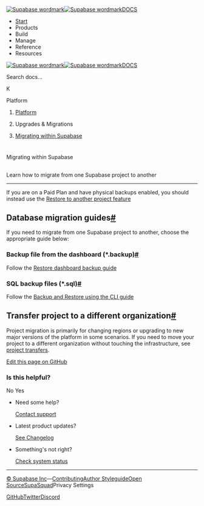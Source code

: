 [![Supabase wordmark](https://supabase.com/docs/_next/image?url=%2Fdocs%2Fsupabase-dark.svg&w=256&q=75&dpl=dpl_5BYG5BkQhU19GEfZfhcgAbeGcRQo)![Supabase wordmark](https://supabase.com/docs/_next/image?url=%2Fdocs%2Fsupabase-light.svg&w=256&q=75&dpl=dpl_5BYG5BkQhU19GEfZfhcgAbeGcRQo)DOCS](https://supabase.com/docs)

-   [Start](https://supabase.com/docs/guides/getting-started)
-   Products
-   Build
-   Manage
-   Reference
-   Resources

[![Supabase wordmark](https://supabase.com/docs/_next/image?url=%2Fdocs%2Fsupabase-dark.svg&w=256&q=75&dpl=dpl_5BYG5BkQhU19GEfZfhcgAbeGcRQo)![Supabase wordmark](https://supabase.com/docs/_next/image?url=%2Fdocs%2Fsupabase-light.svg&w=256&q=75&dpl=dpl_5BYG5BkQhU19GEfZfhcgAbeGcRQo)DOCS](https://supabase.com/docs)

Search docs...

K

Platform

1.  [Platform](https://supabase.com/docs/guides/platform)

3.  Upgrades & Migrations

5.  [Migrating within Supabase](https://supabase.com/docs/guides/platform/migrating-within-supabase)

# 

Migrating within Supabase

## 

Learn how to migrate from one Supabase project to another

* * *

If you are on a Paid Plan and have physical backups enabled, you should instead use the [Restore to another project feature](https://supabase.com/docs/guides/platform/backups#restore-to-a-new-project)

## Database migration guides[#](#database-migration-guides)

If you need to migrate from one Supabase project to another, choose the appropriate guide below:

### Backup file from the dashboard (\*.backup)[#](#backup-file-from-the-dashboard-backup)

Follow the [Restore dashboard backup guide](https://supabase.com/docs/guides/platform/migrating-within-supabase/dashboard-restore)

### SQL backup files (\*.sql)[#](#sql-backup-files-sql)

Follow the [Backup and Restore using the CLI guide](https://supabase.com/docs/guides/platform/migrating-within-supabase/backup-restore)

## Transfer project to a different organization[#](#transfer-project-to-a-different-organization)

Project migration is primarily for changing regions or upgrading to new major versions of the platform in some scenarios. If you need to move your project to a different organization without touching the infrastructure, see [project transfers](https://supabase.com/docs/guides/platform/project-transfer).

[Edit this page on GitHub](https://github.com/supabase/supabase/blob/master/apps/docs/content/guides/platform/migrating-within-supabase.mdx)

### Is this helpful?

No Yes

-   Need some help?
    
    [Contact support](https://supabase.com/support)
-   Latest product updates?
    
    [See Changelog](https://supabase.com/changelog)
-   Something's not right?
    
    [Check system status](https://status.supabase.com/)

* * *

[© Supabase Inc](https://supabase.com/)—[Contributing](https://github.com/supabase/supabase/blob/master/apps/docs/DEVELOPERS.md)[Author Styleguide](https://github.com/supabase/supabase/blob/master/apps/docs/CONTRIBUTING.md)[Open Source](https://supabase.com/open-source)[SupaSquad](https://supabase.com/supasquad)Privacy Settings

[GitHub](https://github.com/supabase/supabase)[Twitter](https://twitter.com/supabase)[Discord](https://discord.supabase.com/)